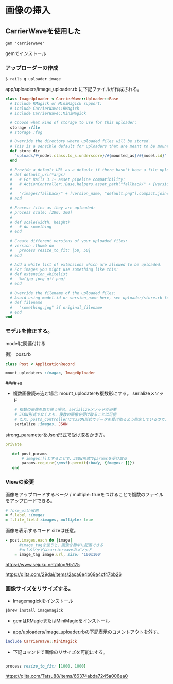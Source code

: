 # 画像の挿入

## CarrierWaveを使用した

```
gem 'carrierwave'
```
gemでインストール


### アップローダーの作成

```
$ rails g uploader image

```
app/uploaders/image_uploader.rb に下記ファイルが作成される。

```ruby
class ImageUploader < CarrierWave::Uploader::Base
  # Include RMagick or MiniMagick support:
  # include CarrierWave::RMagick
  # include CarrierWave::MiniMagick

  # Choose what kind of storage to use for this uploader:
  storage :file
  # storage :fog

  # Override the directory where uploaded files will be stored.
  # This is a sensible default for uploaders that are meant to be mounted:
  def store_dir
    "uploads/#{model.class.to_s.underscore}/#{mounted_as}/#{model.id}"
  end

  # Provide a default URL as a default if there hasn't been a file uploaded:
  # def default_url(*args)
  #   # For Rails 3.1+ asset pipeline compatibility:
  #   # ActionController::Base.helpers.asset_path("fallback/" + [version_name, "default.png"].compact.join('_'))
  #
  #   "/images/fallback/" + [version_name, "default.png"].compact.join('_')
  # end

  # Process files as they are uploaded:
  # process scale: [200, 300]
  #
  # def scale(width, height)
  #   # do something
  # end

  # Create different versions of your uploaded files:
  # version :thumb do
  #   process resize_to_fit: [50, 50]
  # end

  # Add a white list of extensions which are allowed to be uploaded.
  # For images you might use something like this:
  # def extension_whitelist
  #   %w(jpg jpeg gif png)
  # end

  # Override the filename of the uploaded files:
  # Avoid using model.id or version_name here, see uploader/store.rb for details.
  # def filename
  #   "something.jpg" if original_filename
  # end
end


```

### モデルを修正する。

modelに関連付ける

例）
post.rb

```ruby
class Post < ApplicationRecord

mount_uplodaters :images, ImageUploader

```

####+a

* 複数画像読み込む場合
mount_uplodaterも複数形にする。
serializeメソッド

```ruby
    # 複数の画像を取り扱う場合、serializeメソッドが必要
    # JSON形式でなくとも、複数の画像を受け取ることは可能
    # ただ、posts_controllerにてJSON形式でデータを受け取るよう指定しているので、整合性を取る必要
    serialize :images, JSON
```
strong_parameterをJson形式で受け取るかき方。

```ruby
private

   def post_params
       # images:[]とすることで、JSON形式でparamsを受け取る
       params.require(:post).permit(:body, {images: []})
   end

```



### Viewの変更

画像をアップロードするページ
/ multiple: trueをつけることで複数のファイルをアップロードできる。

```ruby
# form_with省略
= f.label :images
= f.file_field :images, multiple: true
```


画像を表示するコード
sizeは任意。
```ruby
- post.images.each do |image|
      #image_tagを使うと、画像を簡単に配置できる
      #urlメソッドはcarrierwaveのメソッド
    = image_tag image.url, size: '100x100'
```

https://www.sejuku.net/blog/65175

https://qiita.com/29dai/items/2aca6e4b69a4cf47bb26

### 画像サイズをリサイズする。

* Imagemagickをインストール

```
$brew install imagemagick
```

* gemはRMagicまたはMiniMagicをインストール

* app/uploaders/image_uploader.rbの下記表示のコメントアウトを外す。
```ruby
include CarrierWave::MiniMagick

```
* 下記コマンドで画像のリサイズを可能にする。

```ruby

process resize_to_fit: [1000, 1000]

```

https://qiita.com/Tatsu88/items/66374abda7245a006ea0
